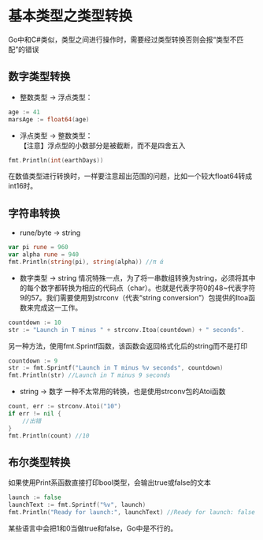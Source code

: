 # 基本类型之类型转换

Go中和C#类似，类型之间进行操作时，需要经过类型转换否则会报“类型不匹配”的错误

## 数字类型转换
* 整数类型 → 浮点类型：
```go
age := 41
marsAge := float64(age)
```
* 浮点类型 → 整数类型：   
【注意】浮点型的小数部分是被截断，而不是四舍五入
```go
fmt.Println(int(earthDays))
```
在数值类型进行转换时，一样要注意超出范围的问题，比如一个较大float64转成int16时。

## 字符串转换
* rune/byte → string
```go
var pi rune = 960
var alpha rune = 940
fmt.Println(string(pi), string(alpha)) //π ά
```
* 数字类型 → string
情况特殊一点，为了将一串数组转换为string，必须将其中的每个数字都转换为相应的代码点（char）。也就是代表字符0的48~代表字符9的57。我们需要使用到strconv（代表“string conversion”）包提供的Itoa函数来完成这一工作。
```go
countdown := 10
str := "Launch in T minus " + strconv.Itoa(countdown) + " seconds".
```
另一种方法，使用fmt.Sprintf函数，该函数会返回格式化后的string而不是打印
```go
countdown := 9
str := fmt.Sprintf("Launch in T minus %v seconds", countdown)
fmt.Println(str) //Launch in T minus 9 seconds
```
* string → 数字
一种不太常用的转换，也是使用strconv包的Atoi函数
```go
count, err := strconv.Atoi("10")
if err != nil {
    //出错
}
fmt.Println(count) //10
```

## 布尔类型转换
如果使用Print系函数直接打印bool类型，会输出true或false的文本
```go
launch := false
launchText := fmt.Sprintf("%v", launch)
fmt.Println("Ready for launch:", launchText) //Ready for launch: false
```
某些语言中会把1和0当做true和false，Go中是不行的。